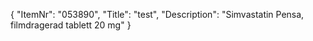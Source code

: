 {
  "ItemNr": "053890",
  "Title": "test",
  "Description": "Simvastatin Pensa, filmdragerad tablett 20 mg"
}
